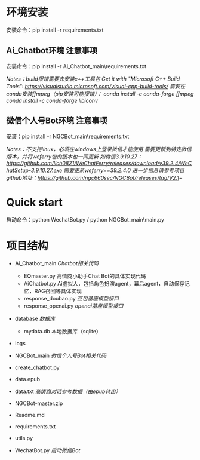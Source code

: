 # 环境安装

安装命令：pip install -r requirements.txt

## Ai_Chatbot环境 注意事项

安装命令：pip install -r Ai_Chatbot_main\requirements.txt

*Notes：build报错需要先安装c++工具包 Get it with "Microsoft C++ Build Tools": https://visualstudio.microsoft.com/visual-cpp-build-tools/
需要在conda安装ffmpeg（pip安装可能报错）：
conda install -c conda-forge ffmpeg
conda install -c conda-forge libiconv*

## 微信个人号Bot环境 注意事项

安装：pip install -r NGCBot_main\requirements.txt

*Notes：不支持linux，必须在windows上登录微信才能使用
需要更新到特定微信版本，并将wcferry包的版本也一同更新
如微信3.9.10.27：https://github.com/lich0821/WeChatFerry/releases/download/v39.2.4/WeChatSetup-3.9.10.27.exe
需要更新weferry==39.2.4.0
进一步信息请参考项目github地址：https://github.com/ngc660sec/NGCBot/releases/tag/V2.1*~

# Quick start

启动命令：python WechatBot.py  /  python NGCBot_main\main.py

# 项目结构

- Ai\_Chatbot\_main         *Chatbot相关代码*

  - EQmaster.py    高情商小助手Chat Bot的具体实现代码
  - AiChatbot.py    Ai虚拟人，包括角色扮演agent，幕后agent，自动保存记忆，RAG召回等具体实现
  - response_doubao.py  *豆包基座模型接口*
  - response_openai.py  *openai基座模型接口*
- database                      *数据库*

  - mydata.db       本地数据库（sqlite）
- logs
- NGCBot\_main              *微信个人号Bot相关代码*
- create\_chatbot.py
- data.epub
- data.txt                        *高情商对话参考数据（由epub转出）*
- NGCBot-master.zip
- Readme.md
- requirements.txt
- utils.py
- WechatBot.py              *启动微信Bot*
